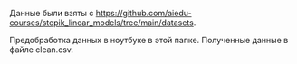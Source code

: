 Данные были взяты с https://github.com/aiedu-courses/stepik_linear_models/tree/main/datasets.

Предобработка данных в ноутбуке в этой папке. Полученные данные в файле clean.csv.
